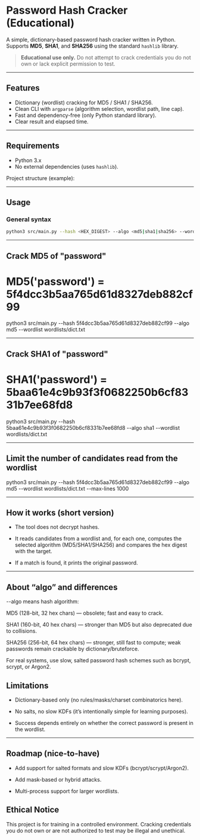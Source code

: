 # Password Hash Cracker (Educational)

A simple, dictionary-based password hash cracker written in Python.  
Supports **MD5**, **SHA1**, and **SHA256** using the standard `hashlib` library.

> **Educational use only.** Do not attempt to crack credentials you do not own or lack explicit permission to test.

---

## Features
- Dictionary (wordlist) cracking for MD5 / SHA1 / SHA256.
- Clean CLI with `argparse` (algorithm selection, wordlist path, line cap).
- Fast and dependency-free (only Python standard library).
- Clear result and elapsed time.

---

## Requirements
- Python 3.x  
- No external dependencies (uses `hashlib`).

Project structure (example):

---

## Usage

### General syntax
```bash
python3 src/main.py --hash <HEX_DIGEST> --algo <md5|sha1|sha256> --wordlist <PATH> [--max-lines N] [--quiet]
```

---

## Crack MD5 of "password"
# MD5('password') = 5f4dcc3b5aa765d61d8327deb882cf99
python3 src/main.py --hash 5f4dcc3b5aa765d61d8327deb882cf99 --algo md5 --wordlist wordlists/dict.txt

---

## Crack SHA1 of "password"
# SHA1('password') = 5baa61e4c9b93f3f0682250b6cf8331b7ee68fd8
python3 src/main.py --hash 5baa61e4c9b93f3f0682250b6cf8331b7ee68fd8 --algo sha1 --wordlist wordlists/dict.txt

---

## Limit the number of candidates read from the wordlist
python3 src/main.py --hash 5f4dcc3b5aa765d61d8327deb882cf99 --algo md5 --wordlist wordlists/dict.txt --max-lines 1000

---

## How it works (short version)

- The tool does not decrypt hashes.

- It reads candidates from a wordlist and, for each one, computes the selected algorithm (MD5/SHA1/SHA256) and compares the hex digest with the target.

- If a match is found, it prints the original password.

---

## About “algo” and differences

--algo means hash algorithm:

MD5 (128-bit, 32 hex chars) — obsolete; fast and easy to crack.

SHA1 (160-bit, 40 hex chars) — stronger than MD5 but also deprecated due to collisions.

SHA256 (256-bit, 64 hex chars) — stronger, still fast to compute; weak passwords remain crackable by dictionary/bruteforce.

For real systems, use slow, salted password hash schemes such as bcrypt, scrypt, or Argon2.

## Limitations

- Dictionary-based only (no rules/masks/charset combinatorics here).

- No salts, no slow KDFs (it’s intentionally simple for learning    purposes).

- Success depends entirely on whether the correct password is present in the wordlist.

---

## Roadmap (nice-to-have)

- Add support for salted formats and slow KDFs (bcrypt/scrypt/Argon2).

- Add mask-based or hybrid attacks.

- Multi-process support for larger wordlists.

## Ethical Notice

This project is for training in a controlled environment.
Cracking credentials you do not own or are not authorized to test may be illegal and unethical.